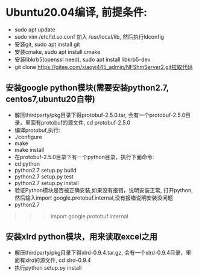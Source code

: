# Ubuntu20.04编译, 前提条件:
 - sudo apt update
 - sudo vim /etc/ld.so.conf 加入 /usr/local/lib, 然后执行ldconfig
 - 安装git, sudo apt install git
 - 安装cmake, sudo apt install cmake
 - 安装libkrb5(openssl need), sudo apt install libkrb5-dev
 - git clone https://gitee.com/xiaoyi445_admin/NFShmServer2.git拉取代码
## 安装google python模块(需要安装python2.7, centos7,ubuntu20自带)
- 解压thirdparty/pkg目录下得protobuf-2.5.0.tar, 会有一个protobuf-2.5.0目录，里面有protobuf的源文件, cd protobuf-2.5.0
- 编译protobuf,执行:
- ./configure
- make
- make install
- 在protobuf-2.5.0目录下有一个python目录，执行下面命令:
- cd python 
- python2.7 setup.py build 
- python2.7 setup.py test 
- python2.7 setup.py install
- 验证Python模块是否被正确安装,如果没有报错，说明安装正常, 打开python, 然后输入import google.protobuf.internal,没有报错说明安装没问题
- python2.7 
>>> import google.protobuf.internal
## 安装xlrd python模块，用来读取excel之用
- 解压thirdparty/pkg目录下得xlrd-0.9.4.tar.gz, 会有一个xlrd-0.9.4目录，里面有xlrd的源文件, cd xlrd-0.9.4
- 执行python setup.py install